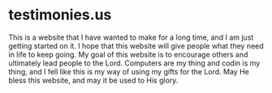 # testimonies.us

This is a website that I have wanted to make for a long time, and I am just getting started on it. I hope that this website will give people what they need in life to keep going. My goal of this website is to encourage others and ultimately lead people to the Lord. Computers are my thing and codin is my thing, and I fell like this is my way of using my gifts for the Lord. May He bless this website, and may it be used to His glory.